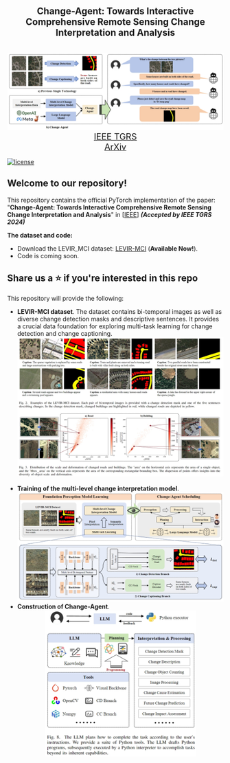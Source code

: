 <div align="center">
    <h2>
        Change-Agent: Towards Interactive Comprehensive Remote Sensing Change Interpretation and Analysis
    </h2>
</div>
<br>
<div align="center">
  <img src="resource/vs.png" width="600"/>
</div>

<div align="center">
    <a href="https://ieeexplore.ieee.org/document/10591792">
    <span style="font-size: 20px; ">IEEE TGRS</span>
  </a>
</div>
<div align="center">
  <a href="https://arxiv.org/abs/2403.19646">
    <span style="font-size: 20px; ">ArXiv</span>
  </a>
    
</div>

[![license](https://img.shields.io/badge/license-Apache--2.0-green)](LICENSE)

## Welcome to our repository! 

This repository contains the official PyTorch implementation of the paper: "**Change-Agent: Towards Interactive Comprehensive Remote Sensing Change Interpretation and Analysis**" in [[IEEE](https://ieeexplore.ieee.org/document/10591792)]  ***(Accepted by IEEE TGRS 2024)***

**The dataset and code:**
- Download the LEVIR_MCI dataset: [LEVIR-MCI](https://huggingface.co/datasets/lcybuaa/LEVIR-MCI/tree/main) (**Available Now!**).
- Code is coming soon.

## Share us a :star: if you're interested in this repo

This repository will provide the following: 
- **LEVIR-MCI dataset**. The dataset contains bi-temporal images as well as diverse change detection masks and descriptive sentences. It provides a crucial data foundation for exploring multi-task learning for change detection and change captioning.
    <br>
    <div align="center">
      <img src="resource/dataset.png" width="600"/>
    </div>
    <br>
- **Training of the multi-level change interpretation model**.
    <div align="center">
      <img src="resource/overall.png" width="600"/>
    </div>
- **Construction of Change-Agent**. 
    <br>
    <div align="center">
      <img src="resource/Plan.png" width="350"/>
    </div>


[//]: # (## Contributions)

[//]: # (- **Decoupling Paradigm**: The previous methods predominantly adhere to the encoder-decoder framework directly borrowed from the image captioning field, overlooking the specificity of the RSICC task. Unlike that, we propose a decoupling paradigm to decouple the RSICC task into two issues: whether and what changes have occurred. Specifically, we propose a pure Transformer-based model in which an image-level classifier and a feature-level encoder are employed to address the above two issues. The experiments validate the effectiveness of our approach. Furthermore, in Section IV-G, we discuss the advantages of our decoupling paradigm to demonstrate that the new paradigm has a broad prospect and is more proper than the previous coupled paradigm for the RSICC task.)

[//]: # (- **Integration of prompt learning and pre-trained large language models**: To our knowledge, we are the **first** to introduce prompt learning and the LLM into the RSICC task. To fully exploit their potential in the RSICC task, we propose a multi-prompt learning strategy which can effectively exploit the powerful abilities of the pre-trained LLM, and prompt the LLM to know whether changes exist and generate captions. Unlike the previous methods, our method can generate plausible captions without retraining a language decoder from scratch as the caption generator. Lastly, with the recent emergence of various LLMs, we believe that LLMs will attract broader attention in the remote sensing community in the forthcoming years. We aspire for our paper to inspire future advancements in remote sensing research.)

[//]: # (- **Experiments**: Experiments show that our decoupling paradigm and the multi-prompt learning strategy are effective and our model achieves SOTA performance with a significant improvement. Besides, an additional experiment demonstrates our decoupling paradigm is more proper than the previous coupled paradigm for the RSICC task.)

